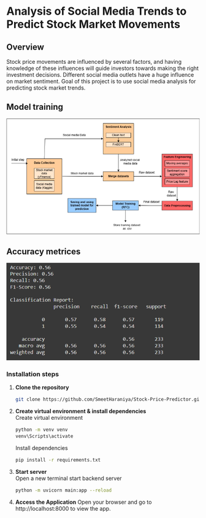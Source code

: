 
# Analysis of Social Media Trends to Predict Stock Market Movements


## Overview
Stock price movements are influenced by several factors, and having knowledge of these influences will guide investors towards making the right investment decisions. Different social media outlets have a huge influence on market sentiment. Goal of this project is to use social media analysis for predicting stock market trends.

## Model training
![Model training](./images/training.png)

## Accuracy metrices
![Accuracy metrices](./images/accuracy.png)

### Installation steps

1. **Clone the repository**
   ```bash
   git clone https://github.com/SmeetHaraniya/Stock-Price-Predictor.git

2. **Create virtual environment & install dependencies**<br>
Create virtual environment
    ```bash
    python -m venv venv
    venv\Scripts\activate
    ```

   Install dependencies
      ```bash
      pip install -r requirements.txt
      ```

3. **Start server**<br>
Open a new terminal start backend server
   ```bash
   python -m uvicorn main:app --reload
   ```

4. **Access the Application**
Open your browser and go to http://localhost:8000 to view the app.

